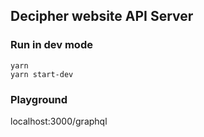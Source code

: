 ## Decipher website API Server
### Run in dev mode
```
yarn
yarn start-dev
```
### Playground
localhost:3000/graphql
